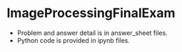 # ImageProcessingFinalExam
- Problem and answer detail is in answer_sheet files.
- Python code is provided in ipynb files.
